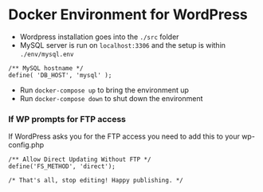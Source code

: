 # Docker Environment for WordPress

- Wordpress installation goes into the `./src` folder
- MySQL server is run on `localhost:3306` and the setup is within `./env/mysql.env`

```
/** MySQL hostname */
define( 'DB_HOST', 'mysql' );
```

- Run `docker-compose up` to bring the environment up
- Run `docker-compose down` to shut down the environment

### If WP prompts for FTP access

If WordPress asks you for the FTP access you need to add this to your wp-config.php

```
/** Allow Direct Updating Without FTP */
define('FS_METHOD', 'direct');

/* That's all, stop editing! Happy publishing. */
```
